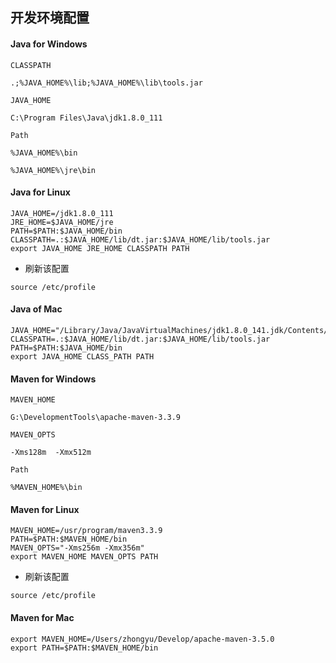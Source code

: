 ## 开发环境配置

#### Java for Windows
`CLASSPATH`
```
.;%JAVA_HOME%\lib;%JAVA_HOME%\lib\tools.jar
```

`JAVA_HOME`
```
C:\Program Files\Java\jdk1.8.0_111
```

`Path`
```
%JAVA_HOME%\bin
```
```
%JAVA_HOME%\jre\bin
```

#### Java for Linux
```
JAVA_HOME=/jdk1.8.0_111
JRE_HOME=$JAVA_HOME/jre
PATH=$PATH:$JAVA_HOME/bin
CLASSPATH=.:$JAVA_HOME/lib/dt.jar:$JAVA_HOME/lib/tools.jar
export JAVA_HOME JRE_HOME CLASSPATH PATH
```
* 刷新该配置
```
source /etc/profile
```

#### Java of Mac
```
JAVA_HOME="/Library/Java/JavaVirtualMachines/jdk1.8.0_141.jdk/Contents/Home"
CLASSPATH=.:$JAVA_HOME/lib/dt.jar:$JAVA_HOME/lib/tools.jar
PATH=$PATH:$JAVA_HOME/bin
export JAVA_HOME CLASS_PATH PATH
```

#### Maven for Windows
`MAVEN_HOME`
```
G:\DevelopmentTools\apache-maven-3.3.9
```

`MAVEN_OPTS`
```
-Xms128m  -Xmx512m
```

`Path`
```
%MAVEN_HOME%\bin
```

#### Maven for Linux
```
MAVEN_HOME=/usr/program/maven3.3.9
PATH=$PATH:$MAVEN_HOME/bin
MAVEN_OPTS="-Xms256m -Xmx356m"
export MAVEN_HOME MAVEN_OPTS PATH
```

* 刷新该配置
```
source /etc/profile
```

#### Maven for Mac
```
export MAVEN_HOME=/Users/zhongyu/Develop/apache-maven-3.5.0
export PATH=$PATH:$MAVEN_HOME/bin
```